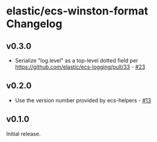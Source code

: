 # elastic/ecs-winston-format Changelog

## v0.3.0

- Serialize "log.level" as a top-level dotted field per
  <https://github.com/elastic/ecs-logging/pull/33> -
  [#23](https://github.com/elastic/ecs-logging-js/pull/23)

## v0.2.0

- Use the version number provided by ecs-helpers - [#13](https://github.com/elastic/ecs-logging-js/pull/13)

## v0.1.0

Initial release.
